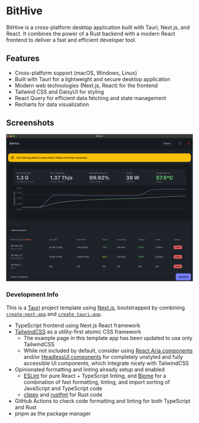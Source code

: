 # BitHive

BitHive is a cross-platform desktop application built with Tauri, Next.js, and React. It combines the power of a Rust backend with a modern React frontend to deliver a fast and efficient developer tool.

## Features

- Cross-platform support (macOS, Windows, Linux)
- Built with Tauri for a lightweight and secure desktop application
- Modern web technologies (Next.js, React) for the frontend
- Tailwind CSS and DaisyUI for styling
- React Query for efficient data fetching and state management
- Recharts for data visualization

## Screenshots

![BitHive Screenshot](./images/Bithive_screenshot.png)

### Development Info

This is a [Tauri](https://tauri.app/) project template using [Next.js](https://nextjs.org/),
bootstrapped by combining [`create-next-app`](https://github.com/vercel/next.js/tree/canary/packages/create-next-app) and [`create tauri-app`](https://tauri.app/v1/guides/getting-started/setup).

- TypeScript frontend using Next.js React framework
- [TailwindCSS](https://tailwindcss.com/) as a utility-first atomic CSS framework
  - The example page in this template app has been updated to use only TailwindCSS
  - While not included by default, consider using
    [React Aria components](https://react-spectrum.adobe.com/react-aria/index.html)
    and/or [HeadlessUI components](https://headlessui.com/) for completely unstyled and
    fully accessible UI components, which integrate nicely with TailwindCSS
- Opinionated formatting and linting already setup and enabled
  - [ESLint](https://eslint.org/) for pure React + TypeScript linting, and
    [Biome](https://biomejs.dev/) for a combination of fast formatting, linting, and
    import sorting of JavaScript and TypeScript code
  - [clippy](https://github.com/rust-lang/rust-clippy) and
    [rustfmt](https://github.com/rust-lang/rustfmt) for Rust code
- GitHub Actions to check code formatting and linting for both TypeScript and Rust
- pnpm as the package manager
